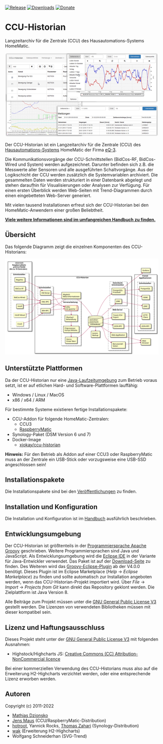 [![Release](https://img.shields.io/github/release/mdzio/ccu-historian.svg)](https://github.com/mdzio/ccu-historian/releases/latest)
[![Downloads](https://img.shields.io/github/downloads/mdzio/ccu-historian/total.svg)](https://github.com/mdzio/ccu-historian/releases)
[![Donate](https://img.shields.io/badge/Donate-PayPal-green.svg)](https://www.paypal.com/cgi-bin/webscr?cmd=_s-xclick&hosted_button_id=SF4BR9ZE2JUBS)

# CCU-Historian

Langzeitarchiv für die Zentrale (CCU) des Hausautomations-Systems HomeMatic.

![cover](doc/cover.png)

Der CCU-Historian ist ein Langzeitarchiv für die Zentrale (CCU) des [Hausautomations-Systems](http://de.wikipedia.org/wiki/Hausautomation) HomeMatic der Firma [eQ-3](http://www.eq-3.de/).

Die Kommunikationsvorgänge der CCU-Schnittstellen (BidCos-RF, BidCos-Wired und System) werden aufgezeichnet. Darunter befinden sich z.B. die Messwerte aller Sensoren und alle ausgeführten Schaltvorgänge. Aus der Logikschicht der CCU werden zusätzlich die Systemvariablen archiviert. Die gesammelten Daten werden strukturiert in einer Datenbank abgelegt und stehen daraufhin für Visualisierungen oder Analysen zur Verfügung. Für einen ersten Überblick werden Web-Seiten mit Trend-Diagrammen durch einen eingebetteten Web-Server generiert.

Mit vielen tausend Installationen erfreut sich der CCU-Historian bei den HomeMatic-Anwendern einer großen Beliebtheit.

**[Viele weitere Informationen sind im umfangreichen Handbuch zu finden.](https://github.com/mdzio/ccu-historian/wiki)**

## Übersicht

Das folgende Diagramm zeigt die einzelnen Komponenten des CCU-Historians:

![CCU-Historian Übersicht](doc/ccu-historian-overview.svg)

## Unterstützte Plattformen

Da der CCU-Historian nur eine [Java-Laufzeitumgebung](https://java.com/) zum Betrieb voraus setzt, ist er auf etlichen Hard- und Software-Plattformen lauffähig:

* Windows / Linux / MacOS
* x86 / x64 / ARM

Für bestimmte Systeme existieren fertige Installationspakete:

* CCU-Addon für folgende HomeMatic-Zentralen:
  * CCU3
  * [RaspberryMatic](https://github.com/jens-maus/RaspberryMatic)
* Synology-Paket (DSM Version 6 und 7)
* Docker-Image
  * [xjokay/ccu-historian](https://hub.docker.com/r/xjokay/ccu-historian)

**Hinweis:** Für den Betrieb als Addon auf einer CCU3 oder RaspberryMatic muss an der Zentrale ein USB-Stick oder vorzugsweise eine USB-SSD angeschlossen sein!

## Installationspakete

Die Installationspakete sind bei den [Veröffentlichungen](https://github.com/mdzio/ccu-historian/releases) zu finden.

## Installation und Konfiguration

Die Installation und Konfiguration ist im [Handbuch](https://github.com/mdzio/ccu-historian/wiki#installation) ausführlich beschrieben.

## Entwicklungsumgebung

Der CCU-Historian ist größtenteils in der [Programmiersprache Apache Groovy](http://groovy-lang.org) geschrieben. Weitere Programmiersprachen sind Java und JavaScript. Als Entwicklungsumgebung wird die [Eclipse IDE](http://www.eclipse.org) in der Variante für Java-Entwickler verwendet. Das Paket ist auf der [Download-Seite](https://www.eclipse.org/downloads/packages/) zu finden. Des Weiteren wird das [Groovy-Eclipse-Plugin](https://github.com/groovy/groovy-eclipse/wiki) ab der V4.0.0 benötigt. Dieses Plugin ist im Eclipse Marketplace (*Help* → *Eclipse Marketplace*) zu finden und sollte automatisch zur Installation angeboten werden, wenn das CCU-Historian-Projekt importiert wird. Über *File* → *Import* → *Projects from Git* kann direkt das Repository geklont werden. Die Zielplattform ist Java Version 8.

Alle Beiträge zum Projekt müssen unter die [GNU General Public License V3](LICENSE.txt) gestellt werden. Die Lizenzen von verwendeten Bibliotheken müssen mit dieser kompatibel sein.

## Lizenz und Haftungsausschluss

Dieses Projekt steht unter der [GNU General Public License V3](LICENSE.txt) mit folgenden Ausnahmen:

* Highstock/Highcharts JS: [Creative Commons (CC) Attribution-NonCommercial licence](http://creativecommons.org/licenses/by-nc/3.0/)

Bei einer kommerziellen Verwendung des CCU-Historians muss also auf die Erweiterung H2-Highcharts verzichtet werden, oder eine entsprechende Lizenz erworben werden.

## Autoren

Copyright (c) 2011-2022

* [Mathias Dzionsko](https://github.com/mdzio)
* [Jens Maus](https://github.com/jens-maus) (CCU/RaspberryMatic-Distribution)
* [hotroot](https://github.com/hotroot), Yannick Rocks, [Thomas Zahari](https://github.com/tzahari) (Synology-Distribution)
* [wak](https://github.com/wakr70) (Erweiterung H2-Highcharts)
* Wolfgang Schneiderhan (SVG-Trend)
